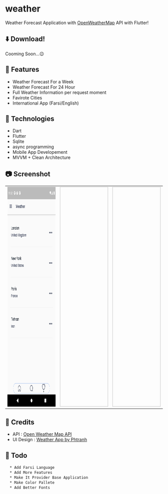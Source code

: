 # weather

Weather Forecast Application with [OpenWeatherMap](https://openweathermap.org/api) API with Flutter!

## ⬇️ Download!
Cooming Soon...😉

## 🚀 Features

* Weather Forecast For a Week
* Weather Forecast For 24 Hour
* Full Weather Information per request moment
* Favirote Cities
* International App (Farsi/English) 

## 🦍 Technologies
* Dart
* Flutter
* Sqlite
* async programming
* Mobile App Developement
* MVVM + Clean Architecture

## 📷 Screenshot
<table>
  <tr>
    <td>
  <img src="https://github.com/amirmojarad/weather-app/blob/main/screenshots/cities.png" width="500px" height = "700px">
   </td>
   <td>
  <img "https://github.com/amirmojarad/weather-app/blob/main/screenshots/cities.png" width="500px" height = "700px">
   </td>
   <td>
  <img "https://github.com/amirmojarad/weather-app/blob/main/screenshots/cities.png" width="500px" height = "700px">
   </td>
  </tr>
</table>


## 🔧 Credits

* API : [Open Weather Map API](https://openweathermap.org/api)
* UI Design : [Weather App by Phtranh](https://www.behance.net/gallery/90366995/Weather-App?tracking_source=search_projects_recommended%7Cweather%20forecast%20app)

## 📝 Todo
```
  * Add Farsi Language
  * Add More Features
  * Make It Provider Base Application
  * Make Color Pallete
  * Add Better Fonts
```
